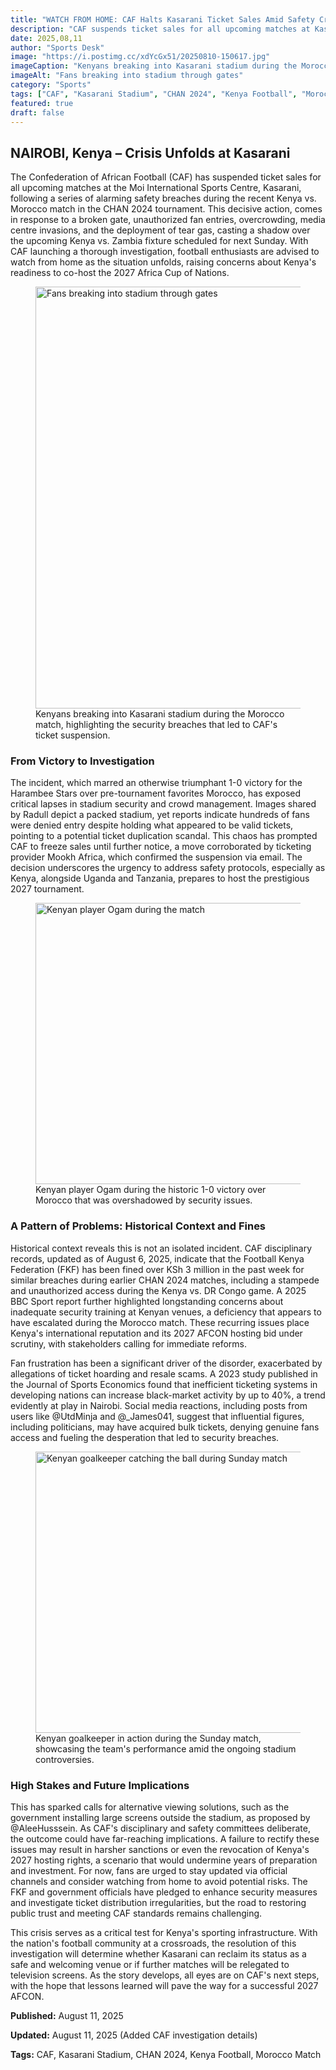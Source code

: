 ```yaml
---
title: "WATCH FROM HOME: CAF Halts Kasarani Ticket Sales Amid Safety Crisis"
description: "CAF suspends ticket sales for all upcoming matches at Kasarani following alarming safety breaches during Kenya vs Morocco CHAN 2024 match"
date: 2025,08,11
author: "Sports Desk"
image: "https://i.postimg.cc/xdYcGx51/20250810-150617.jpg"
imageCaption: "Kenyans breaking into Kasarani stadium during the Morocco match"
imageAlt: "Fans breaking into stadium through gates"
category: "Sports"
tags: ["CAF", "Kasarani Stadium", "CHAN 2024", "Kenya Football", "Morocco Match", "Stadium Safety"]
featured: true
draft: false
---
```


<div class="article,content">

## NAIROBI, Kenya – Crisis Unfolds at Kasarani

The Confederation of African Football (CAF) has suspended ticket sales for all upcoming matches at the Moi International Sports Centre, Kasarani, following a series of alarming safety breaches during the recent Kenya vs. Morocco match in the CHAN 2024 tournament. This decisive action, comes in response to a broken gate, unauthorized fan entries, overcrowding, media centre invasions, and the deployment of tear gas, casting a shadow over the upcoming Kenya vs. Zambia fixture scheduled for next Sunday. With CAF launching a thorough investigation, football enthusiasts are advised to watch from home as the situation unfolds, raising concerns about Kenya's readiness to co-host the 2027 Africa Cup of Nations.

<figure class="featured,image">
  <img 
    src="https://i.postimg.cc/xdYcGx51/20250810-150617.jpg" 
    alt="Fans breaking into stadium through gates"
    loading="lazy"
    width="1200"
    height="675"
  />
  <figcaption>Kenyans breaking into Kasarani stadium during the Morocco match, highlighting the security breaches that led to CAF's ticket suspension.</figcaption>
</figure>

### From Victory to Investigation

The incident, which marred an otherwise triumphant 1-0 victory for the Harambee Stars over pre-tournament favorites Morocco, has exposed critical lapses in stadium security and crowd management. Images shared by Radull depict a packed stadium, yet reports indicate hundreds of fans were denied entry despite holding what appeared to be valid tickets, pointing to a potential ticket duplication scandal. This chaos has prompted CAF to freeze sales until further notice, a move corroborated by ticketing provider Mookh Africa, which confirmed the suspension via email. The decision underscores the urgency to address safety protocols, especially as Kenya, alongside Uganda and Tanzania, prepares to host the prestigious 2027 tournament.

<figure class="content,image">
  <img 
    src="https://i.postimg.cc/nLtQRcFZ/20250810-171322.jpg" 
    alt="Kenyan player Ogam during the match"
    loading="lazy"
    width="800"
    height="450"
  />
  <figcaption>Kenyan player Ogam during the historic 1-0 victory over Morocco that was overshadowed by security issues.</figcaption>
</figure>

### A Pattern of Problems: Historical Context and Fines

Historical context reveals this is not an isolated incident. CAF disciplinary records, updated as of August 6, 2025, indicate that the Football Kenya Federation (FKF) has been fined over KSh 3 million in the past week for similar breaches during earlier CHAN 2024 matches, including a stampede and unauthorized access during the Kenya vs. DR Congo game. A 2025 BBC Sport report further highlighted longstanding concerns about inadequate security training at Kenyan venues, a deficiency that appears to have escalated during the Morocco match. These recurring issues place Kenya's international reputation and its 2027 AFCON hosting bid under scrutiny, with stakeholders calling for immediate reforms.

Fan frustration has been a significant driver of the disorder, exacerbated by allegations of ticket hoarding and resale scams. A 2023 study published in the Journal of Sports Economics found that inefficient ticketing systems in developing nations can increase black-market activity by up to 40%, a trend evidently at play in Nairobi. Social media reactions, including posts from users like @UtdMinja and @_James041, suggest that influential figures, including politicians, may have acquired bulk tickets, denying genuine fans access and fueling the desperation that led to security breaches.

<figure class="content,image">
  <img 
    src="https://i.postimg.cc/854WrQVG/20250811-163532.jpg" 
    alt="Kenyan goalkeeper catching the ball during Sunday match"
    loading="lazy"
    width="800"
    height="450"
  />
  <figcaption>Kenyan goalkeeper in action during the Sunday match, showcasing the team's performance amid the ongoing stadium controversies.</figcaption>
</figure>

### High Stakes and Future Implications

This has sparked calls for alternative viewing solutions, such as the government installing large screens outside the stadium, as proposed by @AleeHusssein. As CAF's disciplinary and safety committees deliberate, the outcome could have far-reaching implications. A failure to rectify these issues may result in harsher sanctions or even the revocation of Kenya's 2027 hosting rights, a scenario that would undermine years of preparation and investment. For now, fans are urged to stay updated via official channels and consider watching from home to avoid potential risks. The FKF and government officials have pledged to enhance security measures and investigate ticket distribution irregularities, but the road to restoring public trust and meeting CAF standards remains challenging.

This crisis serves as a critical test for Kenya's sporting infrastructure. With the nation's football community at a crossroads, the resolution of this investigation will determine whether Kasarani can reclaim its status as a safe and welcoming venue or if further matches will be relegated to television screens. As the story develops, all eyes are on CAF's next steps, with the hope that lessons learned will pave the way for a successful 2027 AFCON.

<div class="article,meta">
  <p><strong>Published:</strong> August 11, 2025</p>
  <p><strong>Updated:</strong> August 11, 2025 (Added CAF investigation details)</p>
  <p><strong>Tags:</strong> CAF, Kasarani Stadium, CHAN 2024, Kenya Football, Morocco Match</p>
</div>

</div>